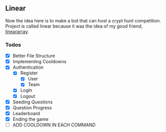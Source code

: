 ## Linear

Now the idea here is to make a bot that can host a crypt hunt competition. Project is called linear because it was the idea of my good friend, [lineararray](https://lineararray.nekoweb.org/).

### Todos

- [x] Better File Structure
- [x] Implementing Cooldowns
- [x] Authentication
    - [x] Register
        - [x] User
        - [x] Team
    - [x] Login
    - [x] Logout
- [x] Seeding Questions
- [x] Question Progress
- [x] Leaderboard
- [x] Ending the game
- [ ] ADD COOLDOWN IN EACH COMMAND
